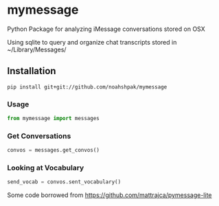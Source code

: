 # mymessage
Python Package for analyzing iMessage conversations stored on OSX

Using sqlite to query and organize chat transcripts stored in ~/Library/Messages/

## Installation

```
pip install git+git://github.com/noahshpak/mymessage 
```

### Usage
```python
from mymessage import messages
```
### Get Conversations
```python
convos = messages.get_convos()
```
### Looking at Vocabulary
```python
send_vocab = convos.sent_vocabulary()
```


Some code borrowed from https://github.com/mattrajca/pymessage-lite
